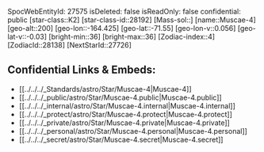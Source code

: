 ﻿---
location: [-71.55,164.425,200]
type: Star
tags:
- astro/Star

---
SpocWebEntityId: 27575
isDeleted: false
isReadOnly: false
confidential: public
[star-class::K2]
[star-class-id::28192]
[Mass-sol::]
[name::Muscae-4]
[geo-alt::200]
[geo-lon::-164.425]
[geo-lat::-71.55]
[geo-lon-v::0.056]
[geo-lat-v::-0.03]
[bright-min::36]
[bright-max::36]
[Zodiac-index::4]
[ZodiacId::28138]
[NextStarId::27726]



## Confidential Links & Embeds: 
- [[../../../_Standards/astro/Star/Muscae-4|Muscae-4]] 
- [[../../../_public/astro/Star/Muscae-4.public|Muscae-4.public]] 
- [[../../../_internal/astro/Star/Muscae-4.internal|Muscae-4.internal]] 
- [[../../../_protect/astro/Star/Muscae-4.protect|Muscae-4.protect]] 
- [[../../../_private/astro/Star/Muscae-4.private|Muscae-4.private]] 
- [[../../../_personal/astro/Star/Muscae-4.personal|Muscae-4.personal]] 
- [[../../../_secret/astro/Star/Muscae-4.secret|Muscae-4.secret]] 
